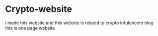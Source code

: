 # Crypto-website
i made this website and this website is related to crypto infulencers  blog this is one page website
